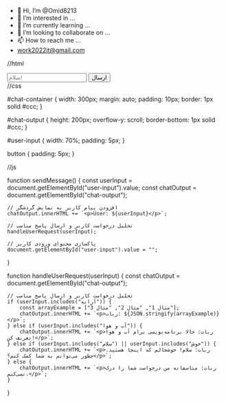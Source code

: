 - 👋 Hi, I’m @Omid8213
- 👀 I’m interested in ...
- 🌱 I’m currently learning ...
- 💞️ I’m looking to collaborate on ...
- 📫 How to reach me ...
- work2022it@gmail.com 
<!---
Omid8213/Omid8213 is a ✨ special ✨ repository because its `README.md` (this file) appears on your GitHub profile.
You can click the Preview link to take a look at your changes.
--->
//html
<!DOCTYPE html>
<html lang="en">
<head>
    <meta charset="UTF-8">
    <meta name="viewport" content="width=device-width, initial-scale=1.0">
    <title>Web Robot</title>
    <link rel="stylesheet" href="styles.css">
</head>
<body>
    <div id="chat-container">
        <div id="chat-output"></div>
        <input type="text" id="user-input" placeholder="سلام!">
        <button onclick="sendMessage()">ارسال</button>
    </div>
    <script src="script.js"></script>
</body>
</html>
//css

#chat-container {
    width: 300px;
    margin: auto;
    padding: 10px;
    border: 1px solid #ccc;
}

#chat-output {
    height: 200px;
    overflow-y: scroll;
    border-bottom: 1px solid #ccc;
}

#user-input {
    width: 70%;
    padding: 5px;
}

button {
    padding: 5px;
}

//js

function sendMessage() {
    const userInput = document.getElementById("user-input").value;
    const chatOutput = document.getElementById("chat-output");

    // افزودن پیام کاربر به نمایش گردشگر
    chatOutput.innerHTML += `<p>User: ${userInput}</p>`;

    // تحلیل درخواست کاربر و ارسال پاسخ مناسب
    handleUserRequest(userInput);

    // پاکسازی محتوای ورودی کاربر
    document.getElementById("user-input").value = "";
}

function handleUserRequest(userInput) {
    const chatOutput = document.getElementById("chat-output");

    // تحلیل درخواست کاربر و ارسال پاسخ مناسب
    if (userInput.includes("آرایه")) {
        const arrayExample = ["مثال 1", "مثال 2", "مثال 3"];
        chatOutput.innerHTML += `<p>ربات: ${JSON.stringify(arrayExample)}</p>`;
    } else if (userInput.includes("آب و هوا")) {
        chatOutput.innerHTML += `<p>ربات: حالا برنامه‌نویسی برام آب و هوا تعریف کن!</p>`;
    } else if (userInput.includes("سلام") || userInput.includes("خوش")) {
        chatOutput.innerHTML += `<p>ربات: سلام! خوشحالم که اینجا هستید. چطور می‌توانم به شما کمک کنم؟</p>`;
    } else {
        chatOutput.innerHTML += `<p>ربات: متاسفانه من درخواست شما را درک نمی‌کنم.</p>`;
    }
}
